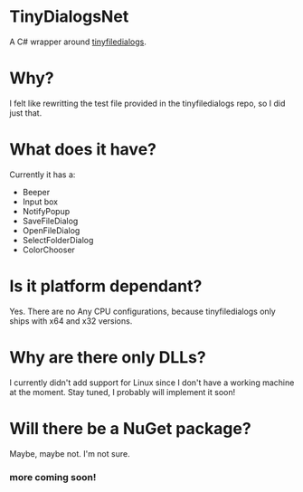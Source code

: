 ﻿# TinyDialogsNet
A C# wrapper around [tinyfiledialogs](https://sourceforge.net/projects/tinyfiledialogs).

# Why?
I felt like rewritting the test file provided in the tinyfiledialogs repo, so I did just that.

# What does it have?
Currently it has a:
- Beeper
- Input box
- NotifyPopup
- SaveFileDialog
- OpenFileDialog
- SelectFolderDialog
- ColorChooser

# Is it platform dependant?
Yes. There are no Any CPU configurations, because tinyfiledialogs only ships with x64 and x32 versions.

# Why are there only DLLs?
I currently didn't add support for Linux since I don't have a working machine at the moment. Stay tuned, I probably will implement it soon!

# Will there be a NuGet package?
Maybe, maybe not. I'm not sure.

### more coming soon!
